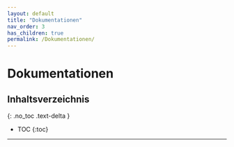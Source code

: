 ```yaml
---
layout: default
title: "Dokumentationen"
nav_order: 3
has_children: true
permalink: /Dokumentationen/
---
```


# Dokumentationen

## Inhaltsverzeichnis
{: .no_toc .text-delta }

- TOC
{:toc}

---
